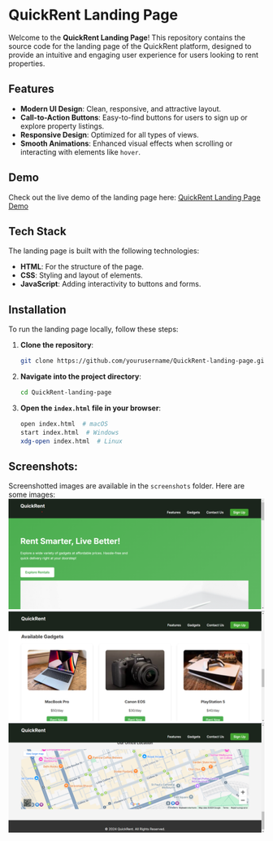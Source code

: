 # QuickRent Landing Page

Welcome to the **QuickRent Landing Page**! This repository contains the source code for the landing page of the QuickRent platform, designed to provide an intuitive and engaging user experience for users looking to rent properties.

## Features
- **Modern UI Design**: Clean, responsive, and attractive layout.
- **Call-to-Action Buttons**: Easy-to-find buttons for users to sign up or explore property listings.
- **Responsive Design**: Optimized for all types of views.
- **Smooth Animations**: Enhanced visual effects when scrolling or interacting with elements like <code>hover</code>.

## Demo

Check out the live demo of the landing page here: [QuickRent Landing Page Demo](https://quick-rent-landing-page-git-master-ankana2113s-projects.vercel.app/)

## Tech Stack

The landing page is built with the following technologies:
- **HTML**: For the structure of the page.
- **CSS**: Styling and layout of elements.
- **JavaScript**: Adding interactivity to buttons and forms.

## Installation

To run the landing page locally, follow these steps:

1. **Clone the repository**:
    ```bash
    git clone https://github.com/yourusername/QuickRent-landing-page.git
    ```

2. **Navigate into the project directory**:
    ```bash
    cd QuickRent-landing-page
    ```

3. **Open the `index.html` file in your browser**:
    ```bash
    open index.html  # macOS
    start index.html  # Windows
    xdg-open index.html  # Linux
    ```

## Screenshots:
Screenshotted images are available in the <code>screenshots</code> folder.
Here are some images:
![Image1](screenshots/sc1.png)
![Image2](screenshots/sc3.png)
![Image3](screenshots/sc5.png)
